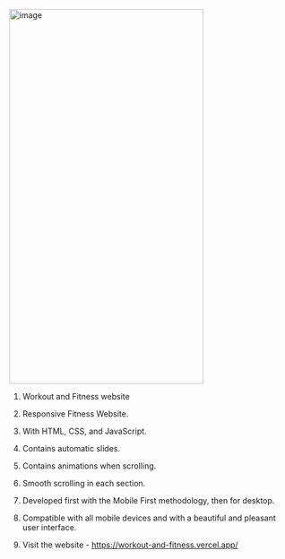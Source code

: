 <img width="346" height="669" alt="image" src="https://github.com/user-attachments/assets/60970531-5805-4637-bb6a-2c8b9416cb1f" />

1. Workout and Fitness website

2. Responsive Fitness Website.

3. With HTML, CSS, and JavaScript.

4. Contains automatic slides.

5. Contains animations when scrolling.

6. Smooth scrolling in each section.

7. Developed first with the Mobile First methodology, then for desktop.

8. Compatible with all mobile devices and with a beautiful and pleasant user interface.

9. Visit the website - https://workout-and-fitness.vercel.app/
